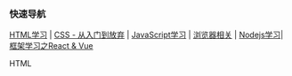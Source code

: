 ### <span id="top">快速导航</span>

[HTML学习](notes/knowledge-map/fe/html.md) | [CSS - 从入门到放弃](notes/knowledge-map/fe/css.md) | [JavaScript学习](notes/knowledge-map/fe/javascript.md) | [浏览器相关](notes/knowledge-map/fe/browser.md) | [Nodejs学习](notes/knowledge-map/fe/nodejs.md)| [框架学习之React & Vue](notes/knowledge-map/fe/react-vue.md)

HTML

